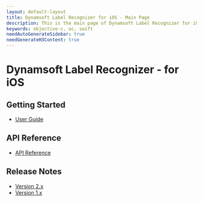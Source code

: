 ```yaml
---
layout: default-layout
title: Dynamsoft Label Recognizer for iOS - Main Page
description: This is the main page of Dynamsoft Label Recognizer for iOS SDK.
keywords: objective-c, oc, swift
needAutoGenerateSidebar: true
needGenerateH3Content: true
---
```


# Dynamsoft Label Recognizer - for iOS

## Getting Started

- [User Guide](user-guide.md)

## API Reference

- [API Reference](api-reference/index.md)

## Release Notes

- [Version 2.x](release-notes/ios-2.md)
- [Version 1.x](release-notes/ios-1.md)